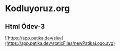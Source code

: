 # Kodluyoruz.org

## Html Ödev-3



![https://app.patika.dev/slev](https://app.patika.dev/staticFiles/newPatikaLogo.svg)